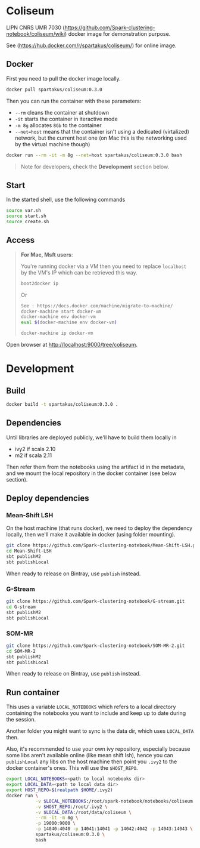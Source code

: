 # Coliseum
LIPN CNRS UMR 7030  (https://github.com/Spark-clustering-notebook/coliseum/wiki) docker image for demonstration purpose.

See (https://hub.docker.com/r/spartakus/coliseum/) for online image.

## Docker
First you need to pull the docker image locally.

```sh
docker pull spartakus/coliseum:0.3.0
```

Then you can run the container with these parameters:
* `--rm` cleans the container at shutdown
* `-it` starts the container in iteractive mode
* `-m 8g` allocates `8Gb` to the container
* `--net=host` means that the container isn't using a dedicated (virtalized) network, but the current host one (on Mac this is the networking used by the virtual machine though)

```sh
docker run --rm -it -m 8g --net=host spartakus/coliseum:0.3.0 bash
```

> Note for developers, check the **Development** section below.

## Start
In the started shell, use the following commands

```bash
source var.sh
source start.sh
source create.sh
```

## Access
> **For Mac, Msft users**:
> 
> You're running docker via a VM then you need to replace `localhost` by the VM's IP which can be retrieved this way.
> ```sh
> boot2docker ip
> ```
>Or
>```sh
> See : https://docs.docker.com/machine/migrate-to-machine/
> docker-machine start docker-vm
> docker-machine env docker-vm
> eval $(docker-machine env docker-vm)
>
> docker-machine ip docker-vm
> ```


Open browser at [http://localhost:9000/tree/coliseum](http://localhost:9000/tree/coliseum).

# Development
## Build
```bash
docker build -t spartakus/coliseum:0.3.0 .
```

## Dependencies
Until libraries are deployed publicly, we'll have to build them locally in 
* ivy2 if scala 2.10
* m2 if scala 2.11

Then refer them from the notebooks using the artifact id in the metadata, and we mount the local repository in the docker container (see below section).

## Deploy dependencies
### Mean-Shift LSH
On the host machine (that runs docker), we need to deploy the dependency locally, then we'll make it available in docker (using folder mounting).


```sh
git clone https://github.com/Spark-clustering-notebook/Mean-Shift-LSH.git
cd Mean-Shift-LSH
sbt publishM2
sbt publishLocal
```

When ready to release on Bintray, use `publish` instead.

### G-Stream

```sh
git clone https://github.com/Spark-clustering-notebook/G-stream.git
cd G-stream
sbt publishM2
sbt publishLocal
```

### SOM-MR

```sh
git clone https://github.com/Spark-clustering-notebook/SOM-MR-2.git
cd SOM-MR-2
sbt publishM2
sbt publishLocal
```


When ready to release on Bintray, use `publish` instead.

## Run container
This uses a variable `LOCAL_NOTEBOOKS` which refers to a local directory containing the notebooks you want to include and keep up to date during the session.

Another folder you might want to sync is the data dir, which uses `LOCAL_DATA` then.

Also, it's recommended to use your own ivy repository, especially because some libs aren't available online (like mean shift lsh), hence you can `publishLocal` any libs on the host machine then point you `.ivy2` to the docker container's ones. This will use the `$HOST_REPO`.


```bash
export LOCAL_NOTEBOOKS=<path to local notebooks dir>
export LOCAL_DATA=<path to local data dir>
export HOST_REPO=$(realpath $HOME/.ivy2)
docker run \
           -v $LOCAL_NOTEBOOKS:/root/spark-notebook/notebooks/coliseum \
           -v $HOST_REPO:/root/.ivy2 \
           -v $LOCAL_DATA:/root/data/coliseum \
           --rm -it -m 8g \
           -p 19000:9000 \
           -p 14040:4040 -p 14041:14041 -p 14042:4042 -p 14043:14043 \
           spartakus/coliseum:0.3.0 \
           bash
```
